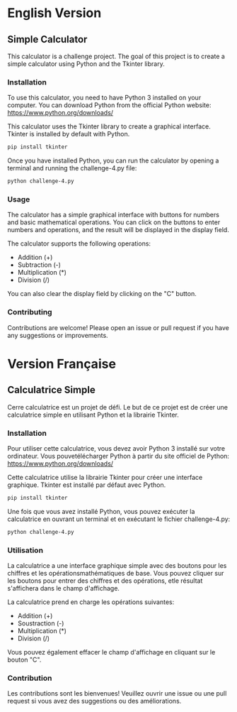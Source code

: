 # English Version

## Simple Calculator
This calculator is a challenge project.
The goal of this project is to create a simple calculator using Python and the Tkinter library.

### Installation

To use this calculator, you need to have Python 3 installed on your computer. You can download Python from the official Python website: https://www.python.org/downloads/

This calculator uses the Tkinter library to create a graphical interface. Tkinter is installed by default with Python.
```bash
pip install tkinter
```

Once you have installed Python, you can run the calculator by opening a terminal and running the challenge-4.py file:
```bash
python challenge-4.py
```

### Usage

The calculator has a simple graphical interface with buttons for numbers and basic mathematical operations. You can click on the buttons to enter numbers and operations, and the result will be displayed in the display field.

The calculator supports the following operations:

- Addition (+)
- Subtraction (-)
- Multiplication (*)
- Division (/)

You can also clear the display field by clicking on the "C" button.

### Contributing
Contributions are welcome! Please open an issue or pull request if you have any suggestions or improvements.

# Version Française

## Calculatrice Simple
Cerre calculatrice est un projet de défi. 
Le but de ce projet est de créer une calculatrice simple en utilisant Python et la librairie Tkinter.

### Installation

Pour utiliser cette calculatrice, vous devez avoir Python 3 installé sur votre ordinateur. Vous pouvetélécharger Python à partir du site officiel de Python: https://www.python.org/downloads/

Cette calculatrice utilise la librairie Tkinter pour créer une interface graphique. Tkinter est installé par défaut avec Python.
```bash
pip install tkinter
```

Une fois que vous avez installé Python, vous pouvez exécuter la calculatrice en ouvrant un terminal et en exécutant le fichier challenge-4.py:
```bash
python challenge-4.py
```

### Utilisation

La calculatrice a une interface graphique simple avec des boutons pour les chiffres et les opérationsmathématiques de base. Vous pouvez cliquer sur les boutons pour entrer des chiffres et des opérations, etle résultat s'affichera dans le champ d'affichage.

La calculatrice prend en charge les opérations suivantes:

- Addition (+)
- Soustraction (-)
- Multiplication (*)
- Division (/)

Vous pouvez également effacer le champ d'affichage en cliquant sur le bouton "C".

### Contribution
Les contributions sont les bienvenues! Veuillez ouvrir une issue ou une pull request si vous avez des suggestions ou des améliorations.